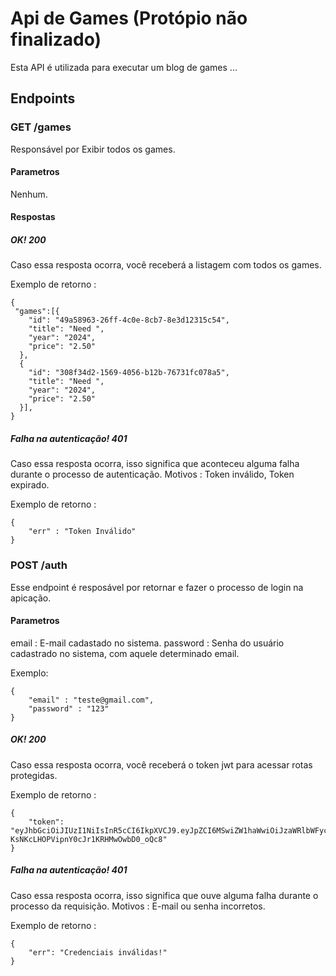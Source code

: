 # Api de Games (Protópio não finalizado)
Esta API é utilizada para executar um blog de games ... 
## Endpoints
### GET /games
Responsável por Exibir todos os games. 
#### Parametros 
Nenhum.
#### Respostas
##### OK! 200
Caso essa resposta ocorra, você receberá a listagem com todos os games. 


Exemplo de retorno :

```
{
 "games":[{
    "id": "49a58963-26ff-4c0e-8cb7-8e3d12315c54",
    "title": "Need ",
    "year": "2024",
    "price": "2.50"
  },
  {
    "id": "308f34d2-1569-4056-b12b-76731fc078a5",
    "title": "Need ",
    "year": "2024",
    "price": "2.50"
  }],
}
```
##### Falha na autenticação! 401
Caso essa resposta ocorra, isso significa que aconteceu alguma falha durante o processo de autenticação. 
Motivos : Token inválido, Token expirado. 

Exemplo de retorno : 

```
{
    "err" : "Token Inválido"
}
```

### POST /auth
Esse endpoint é resposável por retornar e fazer o processo de login na apicação. 
#### Parametros
email : E-mail cadastado no sistema.
password : Senha do usuário cadastrado no sistema, com aquele determinado email. 

Exemplo: 
```
{
    "email" : "teste@gmail.com",
    "password" : "123"
}
```
##### OK! 200
Caso essa resposta ocorra, você receberá o token jwt para acessar rotas protegidas. 


Exemplo de retorno :
````
{
    "token": "eyJhbGciOiJIUzI1NiIsInR5cCI6IkpXVCJ9.eyJpZCI6MSwiZW1haWwiOiJzaWRlbWFyc2NoaUBnbWFpbC5jb20iLCJpYXQiOjE3MjA4MDM1ODYsImV4cCI6MTcyMDk3NjM4Nn0.rRCkVeAj-KsNKcLHOPVipnY0cJr1KRHMwOwbD0_oQc8"
}

````


#####  Falha na autenticação! 401
Caso essa resposta ocorra, isso significa que ouve alguma falha durante o processo da requisição.
Motivos : E-mail ou senha incorretos.

Exemplo de retorno :

````
{
    "err": "Credenciais inválidas!"
}
````